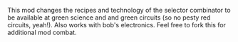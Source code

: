 This mod changes the recipes and technology of the selector combinator to be available at green science and and green circuits (so no pesty red circuits, yeah!). Also works with bob's electronics. Feel free to fork this for additional mod combat.